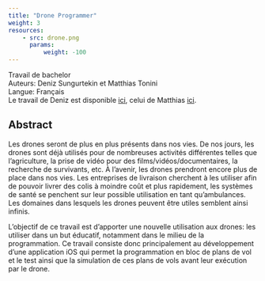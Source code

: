 ```yaml
---
title: "Drone Programmer"
weight: 3
resources:
    - src: drone.png
      params:
          weight: -100
---
```


Travail de bachelor  
Auteurs: Deniz Sungurtekin et Matthias Tonini  
Langue: Français     
Le travail de Deniz est disponible [ici](/team-smv/projects/TravailDeBachelor_SungurtekinDeniz.pdf), celui de Matthias [ici](/team-smv/projects/TravailDeBachelor_ToniniMathias.pdf).

## Abstract

Les drones seront de plus en plus présents dans nos vies. De nos jours, les drones sont déjà utilisés pour de nombreuses activités différentes telles que l’agriculture, la prise de vidéo pour des films/vidéos/documentaires, la recherche de survivants, etc. 
À l’avenir, les drones prendront encore plus de place dans nos vies. Les entreprises de livraison cherchent à les utiliser afin de pouvoir livrer des colis à moindre coût et plus rapidement, les systèmes de santé se penchent sur leur possible utilisation en tant qu’ambulances. 
Les domaines dans lesquels les drones peuvent être utiles semblent ainsi infinis.

L’objectif de ce travail est d’apporter une nouvelle utilisation aux drones: les utiliser dans un but éducatif, notamment dans le milieu de la programmation. 
Ce travail consiste donc principalement au développement d’une application iOS qui permet la programmation en bloc de plans de vol et le test ainsi que la simulation de ces plans de vols avant leur exécution par le drone.
